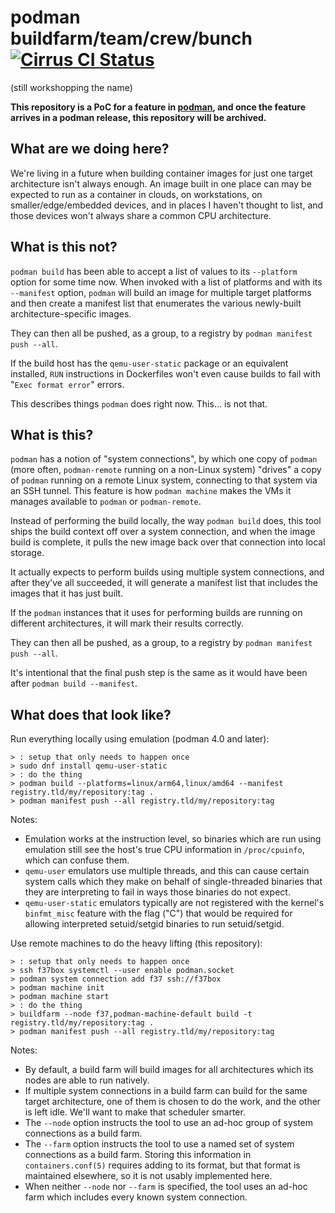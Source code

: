 podman buildfarm/team/crew/bunch [![Cirrus CI Status](https://img.shields.io/cirrus/github/nalind/buildfarm/main)](https://cirrus-ci.com/github/nalind/buildfarm/main)
==
(still workshopping the name)

**This repository is a PoC for a feature in [podman](https://github.com/containers/podman), and once the feature arrives in a podman release, this repository will be archived.**

What are we doing here?
--
We're living in a future when building container images for just one target architecture isn't always enough.  An image built in one place can may be expected to run as a container in clouds, on workstations, on smaller/edge/embedded devices, and in places I haven't thought to list, and those devices won't always share a common CPU architecture.

What is this not?
--
`podman build` has been able to accept a list of values to its `--platform` option for some time now.  When invoked with a list of platforms and with its `--manifest` option, `podman` will build an image for multiple target platforms and then create a manifest list that enumerates the various newly-built architecture-specific images.

They can then all be pushed, as a group, to a registry by `podman manifest push --all`.

If the build host has the `qemu-user-static` package or an equivalent installed, `RUN` instructions in Dockerfiles won't even cause builds to fail with "`Exec format error`" errors.

This describes things `podman` does right now.  This... is not that.

What is this?
--
`podman` has a notion of "system connections", by which one copy of `podman` (more often, `podman-remote` running on a non-Linux system) "drives" a copy of `podman` running on a remote Linux system, connecting to that system via an SSH tunnel.  This feature is how `podman machine` makes the VMs it manages available to `podman` or `podman-remote`. 

Instead of performing the build locally, the way `podman build` does, this tool ships the build context off over a system connection, and when the image build is complete, it pulls the new image back over that connection into local storage.

It actually expects to perform builds using multiple system connections, and after they've all succeeded, it will generate a manifest list that includes the images that it has just built.

If the `podman` instances that it uses for performing builds are running on different architectures, it will mark their results correctly.

They can then all be pushed, as a group, to a registry by `podman manifest push --all`.

It's intentional that the final push step is the same as it would have been after `podman build --manifest`.

What does that look like?
--
Run everything locally using emulation (podman 4.0 and later):
```bash!
> : setup that only needs to happen once
> sudo dnf install qemu-user-static
> : do the thing
> podman build --platforms=linux/arm64,linux/amd64 --manifest registry.tld/my/repository:tag .
> podman manifest push --all registry.tld/my/repository:tag
```
Notes:
* Emulation works at the instruction level, so binaries which are run using emulation still see the host's true CPU information in `/proc/cpuinfo`, which can confuse them.
* `qemu-user` emulators use multiple threads, and this can cause certain system calls which they make on behalf of single-threaded binaries that they are interpreting to fail in ways those binaries do not expect.
* `qemu-user-static` emulators typically are not registered with the kernel's `binfmt_misc` feature with the flag ("C") that would be required for allowing interpreted setuid/setgid binaries to run setuid/setgid.

Use remote machines to do the heavy lifting (this repository):
```bash!
> : setup that only needs to happen once
> ssh f37box systemctl --user enable podman.socket
> podman system connection add f37 ssh://f37box
> podman machine init
> podman machine start
> : do the thing
> buildfarm --node f37,podman-machine-default build -t registry.tld/my/repository:tag .
> podman manifest push --all registry.tld/my/repository:tag
```
Notes:
* By default, a build farm will build images for all architectures which its nodes are able to run natively.
* If multiple system connections in a build farm can build for the same target architecture, one of them is chosen to do the work, and the other is left idle.  We'll want to make that scheduler smarter.
* The `--node` option instructs the tool to use an ad-hoc group of system connections as a build farm. 
* The `--farm` option instructs the tool to use a named set of system connections as a build farm.  Storing this information in `containers.conf(5)` requires adding to its format, but that format is maintained elsewhere, so it is not usably implemented here.
* When neither `--node` nor `--farm` is specified, the tool uses an ad-hoc farm which includes every known system connection.
